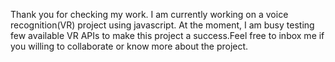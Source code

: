 Thank you for checking my work.  I am currently working on a voice recognition(VR) project using javascript. At the moment, I am busy testing few available VR APIs to make this project a success.Feel free to inbox me if you willing to  collaborate or know more about the project.
